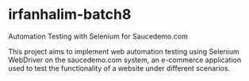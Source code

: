 # irfanhalim-batch8
Automation Testing with Selenium for Saucedemo.com

This project aims to implement web automation testing using Selenium WebDriver on the saucedemo.com system, an e-commerce application used to test the functionality of a website under different scenarios.
